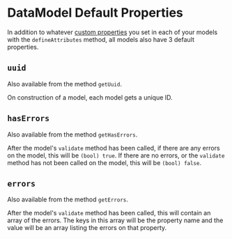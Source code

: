 # DataModel Default Properties

In addition to whatever [custom properties](custom-properties.md) you set in each of your models with the `defineAttributes` method, all models also have 3 default properties.

## `uuid`

Also available from the method `getUuid`.

On construction of a model, each model gets a unique ID.

## `hasErrors`

Also available from the method `getHasErrors`.

After the model's `validate` method has been called, if there are any errors on the model, this will be `(bool) true`. If there are no errors, or the `validate` method has not been called on the model, this will be `(bool) false`.

## `errors`

Also available from the method `getErrors`.

After the model's `validate` method has been called, this will contain an array of the errors. The keys in this array will be the property name and the value will be an array listing the errors on that property.
